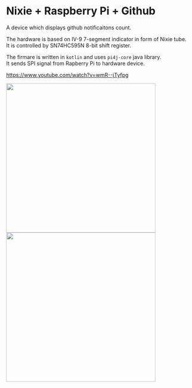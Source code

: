 # Nixie + Raspberry Pi + Github

A device which displays github notificaitons count.

The hardware is based on IV-9 7-segment indicator in form of Nixie tube.  
It  is controlled by SN74HC595N 8-bit shift register.

The firmare is written in `kotlin` and uses `pi4j-core` java library.  
It sends SPI signal from Rapberry Pi to hardware device.  

https://www.youtube.com/watch?v=wmR--jTyfpg

<image height="400" src="media/picture.jpg"/>  <image height="400" src="media/schematic.svg"/>
